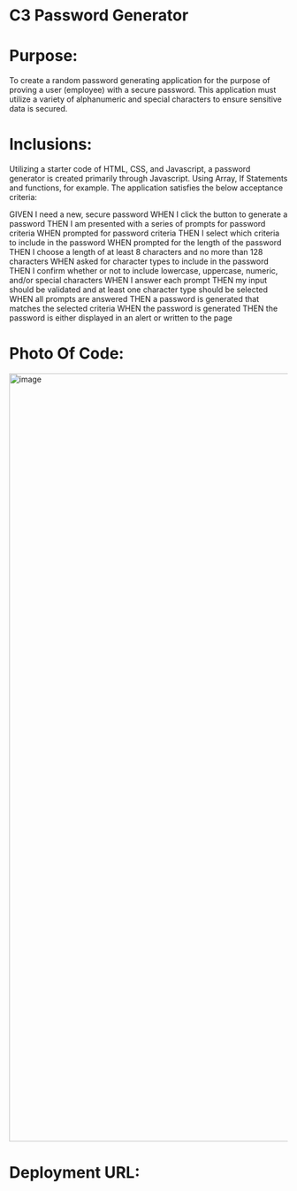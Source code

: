 # C3 Password Generator

# Purpose:

To create a random password generating application for the purpose of proving a user (employee) with a secure password. This application must utilize a variety of alphanumeric and special characters to ensure sensitive data is secured. 

# Inclusions:  

Utilizing a starter code of HTML, CSS, and Javascript, a password generator is created primarily through Javascript. Using Array, If Statements and functions, for example.  The application satisfies the below acceptance criteria: 

GIVEN I need a new, secure password
WHEN I click the button to generate a password
THEN I am presented with a series of prompts for password criteria
WHEN prompted for password criteria
THEN I select which criteria to include in the password
WHEN prompted for the length of the password
THEN I choose a length of at least 8 characters and no more than 128 characters
WHEN asked for character types to include in the password
THEN I confirm whether or not to include lowercase, uppercase, numeric, and/or special characters
WHEN I answer each prompt
THEN my input should be validated and at least one character type should be selected
WHEN all prompts are answered
THEN a password is generated that matches the selected criteria
WHEN the password is generated
THEN the password is either displayed in an alert or written to the page

# Photo Of Code: 

<img width="1388" alt="image" src="https://user-images.githubusercontent.com/105176171/174508034-e2775f81-aacb-442a-93c9-6c9c4446c4a0.png">


# Deployment URL:
